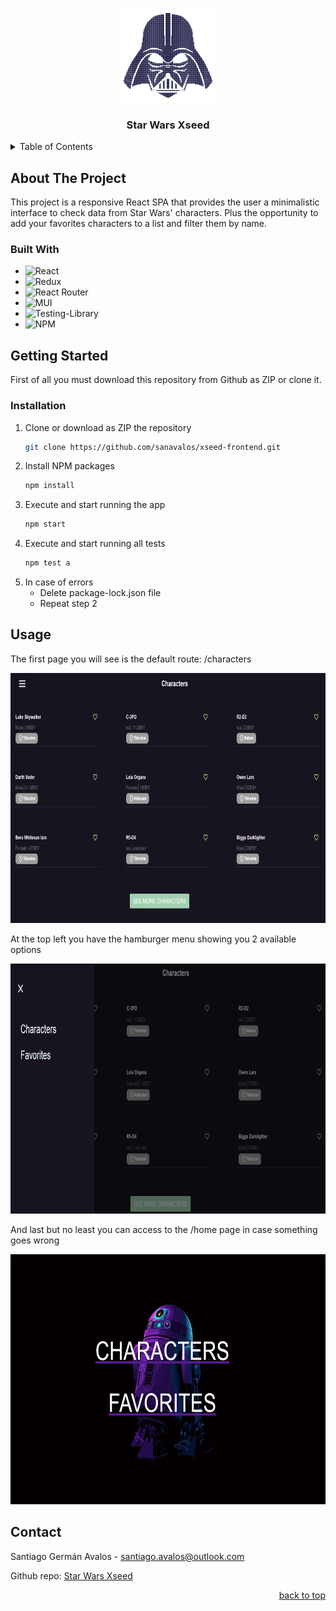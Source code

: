<a id="readme-top"></a>

<br />
<div align="center">
  <img src="public/favicon.ico" alt="Darth Vader" width="150" height="150">

  <h3 align="center">Star Wars Xseed</h3>

</div>

<details>
  <summary>Table of Contents</summary>
  <ol>
    <li>
      <a href="#about-the-project">About The Project</a>
      <ul>
        <li><a href="#built-with">Built With</a></li>
      </ul>
    </li>
    <li>
      <a href="#getting-started">Getting Started</a>
      <ul>
        <li><a href="#installation">Installation</a></li>
      </ul>
    </li>
    <li><a href="#usage">Usage</a></li>
    <li><a href="#contact">Contact</a></li>
    <li><a href="#acknowledgments">Acknowledgments</a></li>
  </ol>
</details>

## About The Project

This project is a responsive React SPA that provides the user a minimalistic interface to check data from Star Wars' characters. Plus the opportunity to add your favorites characters to a list and filter them by name.

### Built With

- ![React](https://img.shields.io/badge/React-20232A?style=for-the-badge&logo=react&logoColor=61DAFB)
- ![Redux](https://img.shields.io/badge/redux-%23593d88.svg?style=for-the-badge&logo=redux&logoColor=white)
- ![React Router](https://img.shields.io/badge/React_Router-CA4245?style=for-the-badge&logo=react-router&logoColor=white)
- ![MUI](https://img.shields.io/badge/MUI-%230081CB.svg?style=for-the-badge&logo=mui&logoColor=white)
- ![Testing-Library](https://img.shields.io/badge/-TestingLibrary-%23E33332?style=for-the-badge&logo=testing-library&logoColor=white)
- ![NPM](https://img.shields.io/badge/NPM-%23000000.svg?style=for-the-badge&logo=npm&logoColor=white)

## Getting Started

First of all you must download this repository from Github as ZIP or clone it.

### Installation

1. Clone or download as ZIP the repository
   ```sh
   git clone https://github.com/sanavalos/xseed-frontend.git
   ```
2. Install NPM packages
   ```sh
   npm install
   ```
3. Execute and start running the app
   ```sh
   npm start
   ```
4. Execute and start running all tests
   ```sh
   npm test a
   ```
5. In case of errors
   - Delete package-lock.json file
   - Repeat step 2

## Usage

The first page you will see is the default route: /characters

<img src="public/characters.png" alt="Characters page" width="800" height="400">

At the top left you have the hamburger menu showing you 2 available options

<img src="public/menu.png" alt="Characters page" width="800" height="400">

And last but no least you can access to the /home page in case something goes wrong

<img src="public/home.png" alt="Characters page" width="800" height="400">

## Contact

Santiago Germán Avalos - santiago.avalos@outlook.com

Github repo: [Star Wars Xseed](https://github.com/sanavalos/xseed-frontend)

<p align="right"><a href="#readme-top">back to top</a></p>
